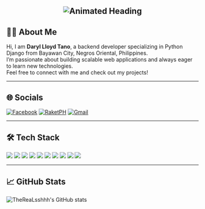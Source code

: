 <h2 align="center">
  <img src="https://readme-typing-svg.demolab.com?font=Fira+Code&weight=500&size=30&pause=1000&color=5B6FE2&center=true&vCenter=true&width=450&lines=Exploring+the+world.;Exploring+the+wonders.;Exploring+the+code.;" alt="Animated Heading" />
</h2>

## 🧑‍💻 About Me

Hi, I am **Daryl Lloyd Tano**, a backend developer specializing in Python Django from Bayawan City, Negros Oriental, Philippines.  
I’m passionate about building scalable web applications and always eager to learn new technologies.  
Feel free to connect with me and check out my projects!

---

## 🌐 Socials

[![Facebook](https://img.shields.io/badge/Facebook-1877F2?style=flat-square&logo=facebook&logoColor=white)](https://web.facebook.com/itstypicallylloyd)
[![RaketPH](https://img.shields.io/badge/RaketPH-FF5F1F?style=flat-square&logo=&logoColor=white)](https://www.raket.ph/zyvidplayz)
[![Gmail](https://img.shields.io/badge/Gmail-D14836?style=flat-square&logo=gmail&logoColor=white)](mailto:zyvidplayz@gmail.com)

---

## 🛠 Tech Stack

<p>
  <img src="https://img.shields.io/badge/HTML5-E34F26?style=flat-square&logo=html5&logoColor=white"/>
  <img src="https://img.shields.io/badge/CSS3-1572B6?style=flat-square&logo=css3&logoColor=white"/>
  <img src="https://img.shields.io/badge/JavaScript-F7DF1E?style=flat-square&logo=javascript&logoColor=black"/>
  <img src="https://img.shields.io/badge/Java-007396?style=flat-square&logo=java&logoColor=white"/>
  <img src="https://img.shields.io/badge/PHP-777BB4?style=flat-square&logo=php&logoColor=white"/>
  <img src="https://img.shields.io/badge/Python-3776AB?style=flat-square&logo=python&logoColor=white"/>
  <img src="https://img.shields.io/badge/Django-092E20?style=flat-square&logo=django&logoColor=white"/>
  <img src="https://img.shields.io/badge/MySQL-4479A1?style=flat-square&logo=mysql&logoColor=white"/>
  <img src="https://img.shields.io/badge/PostgreSQL-4169E1?style=flat-square&logo=postgresql&logoColor=white"/>
  <img src="https://img.shields.io/badge/React-61DAFB?style=flat-square&logo=react&logoColor=black"/>
</p>

---

## 📈 GitHub Stats

![TheReaLsshhh's GitHub stats](https://github-readme-stats.vercel.app/api?username=TheReaLsshhh&show_icons=true&theme=tokyonight)
